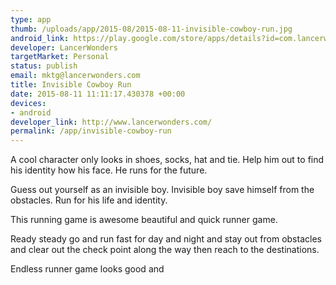 ```yaml
--- 
type: app
thumb: /uploads/app/2015-08/2015-08-11-invisible-cowboy-run.jpg
android_link: https://play.google.com/store/apps/details?id=com.lancerwonders.invisibleman
developer: LancerWonders
targetMarket: Personal
status: publish
email: mktg@lancerwonders.com
title: Invisible Cowboy Run
date: 2015-08-11 11:11:17.430378 +00:00
devices: 
- android
developer_link: http://www.lancerwonders.com/
permalink: /app/invisible-cowboy-run
---
```


A cool character only looks in shoes, socks, hat and tie. Help him out to find his identity how his face. He runs for the future.

Guess out yourself as an invisible boy. Invisible boy save himself from the obstacles. Run for his life and identity.

This running game is awesome beautiful and quick runner game.

Ready steady go and run fast for day and night and stay out from obstacles and clear out the check point along the way then reach to the destinations.

Endless runner game looks good and 
